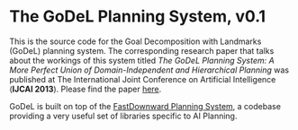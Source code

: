 # The GoDeL Planning System, v0.1

This is the source code for the Goal Decomposition with Landmarks (GoDeL) planning system. The corresponding research paper that talks about the workings of this system titled *The GoDeL Planning System: A More Perfect Union of Domain-Independent and Hierarchical Planning* was published at The International Joint Conference on Artificial Intelligence (**IJCAI 2013**). Please find the paper [here](http://www.cs.umd.edu/~svikas/files/shivashankar2013godel.pdf).

GoDeL is built on top of the [FastDownward Planning System](http://fast-downward.org), a codebase providing a very useful set of libraries specific to AI Planning.
